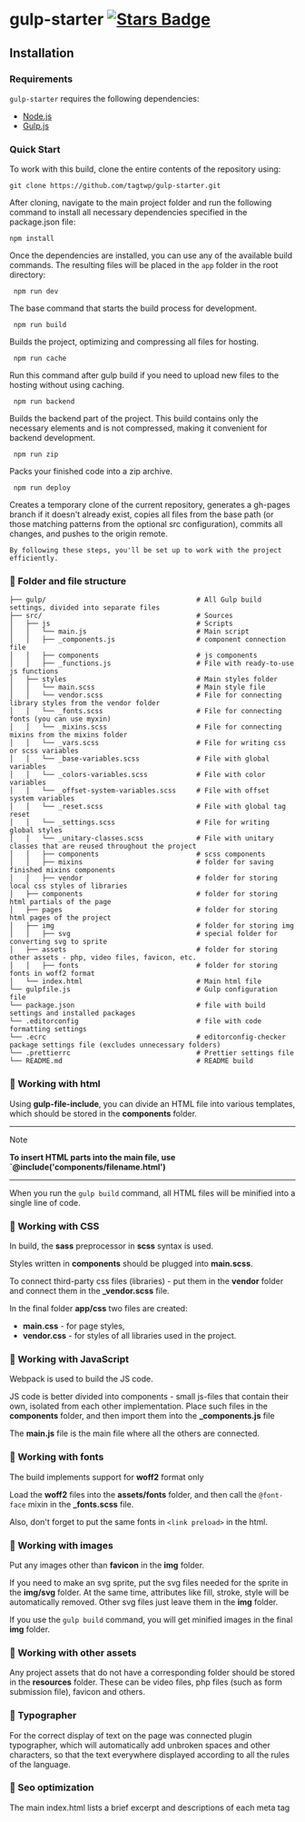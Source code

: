 gulp-starter <a href="https://github.com/tagtwp/gulp-starter/stargazers"><img src="https://img.shields.io/github/stars/tagtwp/gulp-starter" alt="Stars Badge"/></a>
=== 

Installation
---------------

### Requirements

`gulp-starter` requires the following dependencies:

- [Node.js](https://nodejs.org/)
- [Gulp.js](https://gulpjs.com/)

### Quick Start

To work with this build, clone the entire contents of the repository using:<br>

```shell
git clone https://github.com/tagtwp/gulp-starter.git
```

After cloning, navigate to the main project folder and run the following command to install all necessary dependencies specified in the package.json file:<br>

```shell
npm install
```

Once the dependencies are installed, you can use any of the available build commands. The resulting files will be placed in the `app` folder in the root directory:

 ```shell
  npm run dev
``` 
The base command that starts the build process for development.

 ```shell
  npm run build
``` 
 Builds the project, optimizing and compressing all files for hosting.

 ```shell
  npm run cache
``` 
Run this command after gulp build if you need to upload new files to the hosting without using caching.

 ```shell
  npm run backend
``` 
Builds the backend part of the project. This build contains only the necessary elements and is not compressed, making it convenient for backend development.

 ```shell
  npm run zip
``` 
Packs your finished code into a zip archive.

 ```shell
  npm run deploy
``` 
Creates a temporary clone of the current repository, generates a gh-pages branch if it doesn't already exist, copies all files from the base path (or those matching patterns from the optional src configuration), commits all changes, and pushes to the origin remote.

`By following these steps, you'll be set up to work with the project efficiently.`

### 📝 Folder and file structure
```
├── gulp/                                     # All Gulp build settings, divided into separate files
├── src/                                      # Sources
│   ├── js                                    # Scripts
│   │   └── main.js                           # Main script
│   │   ├── _components.js                    # component connection file
│   │   ├── components                        # js components
│   │   ├── _functions.js                     # File with ready-to-use js functions
│   ├── styles                                # Main styles folder
│   │   └── main.scss                         # Main style file
│   │   └── vendor.scss                       # File for connecting library styles from the vendor folder
│   │   └── _fonts.scss                       # File for connecting fonts (you can use myxin)
│   │   └── _mixins.scss                      # File for connecting mixins from the mixins folder
│   │   └── _vars.scss                        # File for writing css or scss variables
│   │   └── _base-variables.scss              # File with global variables
│   │   └── _colors-variables.scss            # File with color variables
│   │   └── _offset-system-variables.scss     # File with offset system variables
│   │   └── _reset.scss                       # File with global tag reset
│   │   └── _settings.scss                    # File for writing global styles
│   │   └── _unitary-classes.scss             # File with unitary classes that are reused throughout the project
│   │   ├── components                        # scss components
│   │   ├── mixins                            # folder for saving finished mixins components
│   │   ├── vendor                            # folder for storing local css styles of libraries
│   ├── components                            # folder for storing html partials of the page
│   ├── pages                                 # folder for storing html pages of the project
│   ├── img                                   # folder for storing img
│   │   ├── svg                               # special folder for converting svg to sprite
│   ├── assets                                # folder for storing other assets - php, video files, favicon, etc.
│   │   ├── fonts                             # folder for storing fonts in woff2 format
│   └── index.html                            # Main html file
└── gulpfile.js                               # Gulp configuration file
└── package.json                              # file with build settings and installed packages
└── .editorconfig                             # file with code formatting settings
└── .ecrc                                     # editorconfig-checker package settings file (excludes unnecessary folders)
└── .prettierrc                               # Prettier settings file
└── README.md                                 # README build
```

### 📁 Working with html

Using **gulp-file-include**, you can divide an HTML file into various templates, which should be stored in the **components** folder.

---
> [!NOTE]
> **To insert HTML parts into the main file, use `@include('components/filename.html')**
---
When you run the `gulp build` command, all HTML files will be minified into a single line of code.

### 📁 Working with CSS

In build, the **sass** preprocessor in **scss** syntax is used.

Styles written in **components** should be plugged into **main.scss**.

To connect third-party css files (libraries) - put them in the **vendor** folder and connect them in the **\_vendor.scss** file.

In the final folder **app/css** two files are created:
- **main.css** - for page styles, 
- **vendor.css** - for styles of all libraries used in the project.

### 📁 Working with JavaScript

Webpack is used to build the JS code.

JS code is better divided into components - small js-files that contain their own, isolated from each other implementation. Place such files in the **components** folder, and then import them into the **\_components.js** file

The **main.js** file is the main file where all the others are connected.

### 📁 Working with fonts

The build implements support for **woff2** format only

Load the **woff2** files into the **assets/fonts** folder, and then call the `@font-face` mixin in the **\_fonts.scss** file.

Also, don't forget to put the same fonts in `<link preload>` in the html.

### 📁 Working with images

Put any images other than **favicon** in the **img** folder.

If you need to make an svg sprite, put the svg files needed for the sprite in the **img/svg** folder. At the same time, attributes like fill, stroke, style will be automatically removed. Other svg files just leave them in the **img** folder.

If you use the `gulp build` command, you will get minified images in the final **img** folder.

### 📁 Working with other assets

Any project assets that do not have a corresponding folder should be stored in the **resources** folder. These can be video files, php files (such as form submission file), favicon and others.

### 📁 Typographer

For the correct display of text on the page was connected plugin typographer, which will automatically add unbroken spaces and other characters, so that the text everywhere displayed according to all the rules of the language.

### 📁 Seo optimization

The main index.html lists a brief excerpt and descriptions of each meta tag

